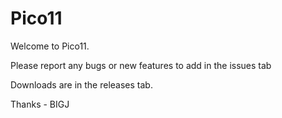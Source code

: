 # Pico11

Welcome to Pico11.

Please report any bugs or new features to add in the issues tab

Downloads are in the releases tab.

Thanks - BIGJ

